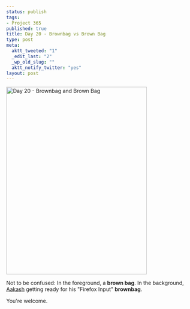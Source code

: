 ```yaml
--- 
status: publish
tags: 
- Project 365
published: true
title: Day 20 - Brownbag vs Brown Bag
type: post
meta: 
  aktt_tweeted: "1"
  _edit_last: "2"
  _wp_old_slug: ""
  aktt_notify_twitter: "yes"
layout: post
---
```

<a href="http://www.flickr.com/photos/freeed/5374432798/" title="Day 20 - Brownbag vs Brown Bag by Fred​, on Flickr"><img src="http://farm6.static.flickr.com/5284/5374432798_dc42c47ae7.jpg" width="375" height="500" alt="Day 20 - Brownbag and Brown Bag" /></a>

Not to be confused: In the foreground, a <strong>brown bag</strong>. In the background, <a href="http://aakash.doesthings.com/">Aakash</a> getting ready for his "Firefox Input" <strong>brownbag</strong>.

You're welcome.
